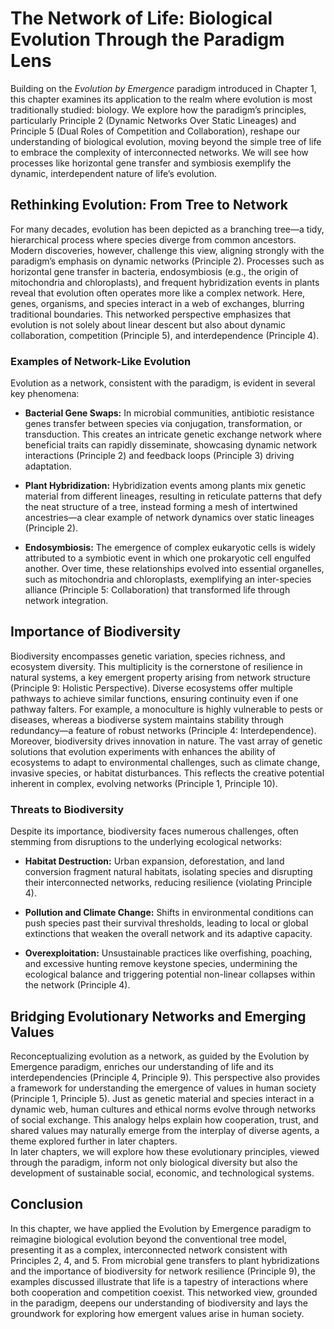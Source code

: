 # The Network of Life: Biological Evolution Through the Paradigm Lens

Building on the *Evolution by Emergence* paradigm introduced in Chapter
1, this chapter examines its application to the realm where evolution is
most traditionally studied: biology. We explore how the paradigm’s
principles, particularly Principle 2 (Dynamic Networks Over Static
Lineages) and Principle 5 (Dual Roles of Competition and Collaboration),
reshape our understanding of biological evolution, moving beyond the
simple tree of life to embrace the complexity of interconnected
networks. We will see how processes like horizontal gene transfer and
symbiosis exemplify the dynamic, interdependent nature of life’s
evolution.

## Rethinking Evolution: From Tree to Network

For many decades, evolution has been depicted as a branching tree—a
tidy, hierarchical process where species diverge from common ancestors.
Modern discoveries, however, challenge this view, aligning strongly with
the paradigm’s emphasis on dynamic networks (Principle 2). Processes
such as horizontal gene transfer in bacteria, endosymbiosis (e.g., the
origin of mitochondria and chloroplasts), and frequent hybridization
events in plants reveal that evolution often operates more like a
complex network. Here, genes, organisms, and species interact in a web
of exchanges, blurring traditional boundaries. This networked
perspective emphasizes that evolution is not solely about linear descent
but also about dynamic collaboration, competition (Principle 5), and
interdependence (Principle 4).

### Examples of Network-Like Evolution

Evolution as a network, consistent with the paradigm, is evident in
several key phenomena:

- **Bacterial Gene Swaps:** In microbial communities, antibiotic
  resistance genes transfer between species via conjugation,
  transformation, or transduction. This creates an intricate genetic
  exchange network where beneficial traits can rapidly disseminate,
  showcasing dynamic network interactions (Principle 2) and feedback
  loops (Principle 3) driving adaptation.

- **Plant Hybridization:** Hybridization events among plants mix genetic
  material from different lineages, resulting in reticulate patterns
  that defy the neat structure of a tree, instead forming a mesh of
  intertwined ancestries—a clear example of network dynamics over static
  lineages (Principle 2).

- **Endosymbiosis:** The emergence of complex eukaryotic cells is widely
  attributed to a symbiotic event in which one prokaryotic cell engulfed
  another. Over time, these relationships evolved into essential
  organelles, such as mitochondria and chloroplasts, exemplifying an
  inter-species alliance (Principle 5: Collaboration) that transformed
  life through network integration.

## Importance of Biodiversity

Biodiversity encompasses genetic variation, species richness, and
ecosystem diversity. This multiplicity is the cornerstone of resilience
in natural systems, a key emergent property arising from network
structure (Principle 9: Holistic Perspective). Diverse ecosystems offer
multiple pathways to achieve similar functions, ensuring continuity even
if one pathway falters. For example, a monoculture is highly vulnerable
to pests or diseases, whereas a biodiverse system maintains stability
through redundancy—a feature of robust networks (Principle 4:
Interdependence).  
Moreover, biodiversity drives innovation in nature. The vast array of
genetic solutions that evolution experiments with enhances the ability
of ecosystems to adapt to environmental challenges, such as climate
change, invasive species, or habitat disturbances. This reflects the
creative potential inherent in complex, evolving networks (Principle 1,
Principle 10).

### Threats to Biodiversity

Despite its importance, biodiversity faces numerous challenges, often
stemming from disruptions to the underlying ecological networks:

- **Habitat Destruction:** Urban expansion, deforestation, and land
  conversion fragment natural habitats, isolating species and disrupting
  their interconnected networks, reducing resilience (violating
  Principle 4).

- **Pollution and Climate Change:** Shifts in environmental conditions
  can push species past their survival thresholds, leading to local or
  global extinctions that weaken the overall network and its adaptive
  capacity.

- **Overexploitation:** Unsustainable practices like overfishing,
  poaching, and excessive hunting remove keystone species, undermining
  the ecological balance and triggering potential non-linear collapses
  within the network (Principle 4).

## Bridging Evolutionary Networks and Emerging Values

Reconceptualizing evolution as a network, as guided by the Evolution by
Emergence paradigm, enriches our understanding of life and its
interdependencies (Principle 4, Principle 9). This perspective also
provides a framework for understanding the emergence of values in human
society (Principle 1, Principle 5). Just as genetic material and species
interact in a dynamic web, human cultures and ethical norms evolve
through networks of social exchange. This analogy helps explain how
cooperation, trust, and shared values may naturally emerge from the
interplay of diverse agents, a theme explored further in later
chapters.  
In later chapters, we will explore how these evolutionary principles,
viewed through the paradigm, inform not only biological diversity but
also the development of sustainable social, economic, and technological
systems.

## Conclusion

In this chapter, we have applied the Evolution by Emergence paradigm to
reimagine biological evolution beyond the conventional tree model,
presenting it as a complex, interconnected network consistent with
Principles 2, 4, and 5. From microbial gene transfers to plant
hybridizations and the importance of biodiversity for network resilience
(Principle 9), the examples discussed illustrate that life is a tapestry
of interactions where both cooperation and competition coexist. This
networked view, grounded in the paradigm, deepens our understanding of
biodiversity and lays the groundwork for exploring how emergent values
arise in human society.
